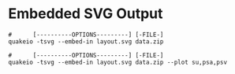 # Embedded SVG Output

```
#      [----------OPTIONS---------] [-FILE-]
quakeio -tsvg --embed-in layout.svg data.zip 
```

```
#      [----------OPTIONS---------] [-FILE-]
quakeio -tsvg --embed-in layout.svg data.zip --plot su,psa,psv
```
